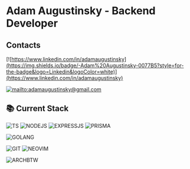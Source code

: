 # Adam Augustinsky - Backend Developer

## Contacts

[![https://www.linkedin.com/in/adamaugustinsky](https://img.shields.io/badge/-Adam%20Augustinsky-0077B5?style=for-the-badge&logo=Linkedin&logoColor=white)](https://www.linkedin.com/in/adamaugustinsky)

[![mailto:adamaugustinsky@gmail.com](https://img.shields.io/badge/adamaugustinsky@gmail.com-D14836?style=for-the-badge&logo=Gmail&logoColor=white)](mailto:adamaugustinsky@gmail.com)

## 📚 Current Stack

![TS](https://img.shields.io/badge/typescript-007ACC?&logo=TypeScript&style=for-the-badge&logoColor=white)
![NODEJS](https://img.shields.io/badge/node.js-87C111?style=for-the-badge&logo=node.js&logoColor=white)
![EXPRESSJS](https://img.shields.io/badge/express.js-87C111?style=for-the-badge&logo=express&logoColor=white)
![PRISMA](https://img.shields.io/badge/Prisma-3982CE?style=for-the-badge&logo=Prisma&logoColor=white)

![GOLANG](https://img.shields.io/badge/go-%2300ADD8.svg?style=for-the-badge&logo=go&logoColor=white)


![GIT](https://img.shields.io/badge/git-F05033?style=for-the-badge&logo=git&logoColor=white)
![NEOVIM](https://img.shields.io/badge/NeoVim-%2357A143.svg?&style=for-the-badge&logo=neovim&logoColor=white)

![ARCHBTW](https://img.shields.io/badge/Arch%20Linux-1793D1?logo=arch-linux&logoColor=fff&style=for-the-badge)
